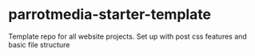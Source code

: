 # parrotmedia-starter-template
Template repo for all website projects. Set up with post css features and basic file structure
